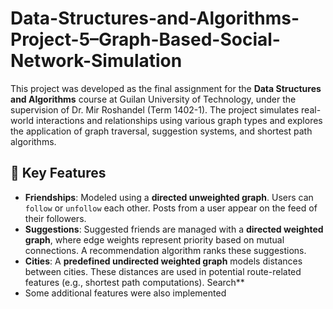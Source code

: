 # Data-Structures-and-Algorithms-Project-5–Graph-Based-Social-Network-Simulation

This project was developed as the final assignment for the **Data Structures and Algorithms** course at Guilan University of Technology, under the supervision of Dr. Mir Roshandel (Term 1402-1).
The project simulates real-world interactions and relationships using various graph types and explores the application of graph traversal, suggestion systems, and shortest path algorithms.

## 🧩 Key Features

* **Friendships**: Modeled using a **directed unweighted graph**. Users can `follow` or `unfollow` each other. Posts from a user appear on the feed of their followers.
* **Suggestions**: Suggested friends are managed with a **directed weighted graph**, where edge weights represent priority based on mutual connections. A recommendation algorithm ranks these suggestions.
* **Cities**: A **predefined undirected weighted graph** models distances between cities. These distances are used in potential route-related features (e.g., shortest path computations).
 Search**
* Some additional features were also implemented


